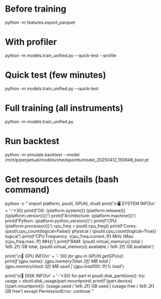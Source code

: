 # Before training
python -m features.export_parquet


# With profiler
python -m models.train_unified.py --quick-test --profile

# Quick test (few minutes)
python -m models.train_unified.py --quick-test

# Full training (all instruments)
python -m models.train_unified.py


# Run backtest
python -m simulate.backtest --model /mnt/p/perpetual/models/checkpoints/model_20250412_150846_best.pt


# Get resources details (bash command)
python -c "
import platform, psutil, GPUtil, shutil
print('\n🖥️ SYSTEM INFO\n' + '-'*30)
print(f'OS: {platform.system()} {platform.release()} ({platform.version()})')
print(f'Architecture: {platform.machine()}')
print(f'Python: {platform.python_version()}')
print(f'CPU: {platform.processor()}')
cpu_freq = psutil.cpu_freq()
print(f'Cores: {psutil.cpu_count(logical=False)} physical / {psutil.cpu_count(logical=True)} logical')
print(f'CPU Frequency: {cpu_freq.current:.1f} MHz (Max: {cpu_freq.max:.1f} MHz)')
print(f'RAM: {psutil.virtual_memory().total / 1e9:.2f} GB total, {psutil.virtual_memory().available / 1e9:.2f} GB available')

print('\n🧠 GPU INFO\n' + '-'*30)
for gpu in GPUtil.getGPUs():
    print(f'{gpu.name}: {gpu.memoryTotal:.0f} MB total | {gpu.memoryUsed:.0f} MB used | {gpu.load*100:.1f}% load')

print('\n💽 DISK INFO\n' + '-'*30)
for part in psutil.disk_partitions():
    try:
        usage = shutil.disk_usage(part.mountpoint)
        print(f'{part.device} ({part.mountpoint}): {usage.used / 1e9:.2f} GB used | {usage.free / 1e9:.2f} GB free')
    except PermissionError:
        continue
"